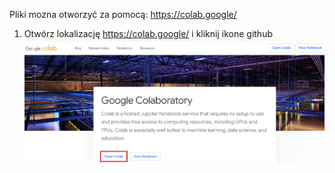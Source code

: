 Pliki mozna otworzyć za pomocą:
https://colab.google/
1. Otwórz lokalizację https://colab.google/ i kliknij ikone github
![screenshot](img/z1.png)

